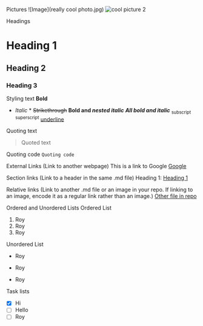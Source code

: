 Pictures
![Image](really cool photo.jpg)
![cool picture 2](https://cdn.pixabay.com/photo/2017/06/20/08/55/small-dog-2422326_960_720.jpg)

Headings
# Heading 1
## Heading 2
### Heading 3

Styling text
**Bold**
* *Italic* *
~~Strikethrough~~
**Bold and _nested italic_**
***All bold and italic***
<sub>subscript</sub>
<sup>superscript</sup>
<ins>underline</ins>

Quoting text
>Quoted text

Quoting code
`Quoting code`

External Links (Link to another webpage)
This is a link to Google [Google](https://www.google.com)

Section links (Link to a header in the same .md file)
Heading 1: [Heading 1](#heading-1)

Relative links (Link to another .md file or an image in your repo. If linking to an image, encode it as a regular link rather than an image.)
[Other file in repo](/hello.md)

Ordered and Unordered Lists
Ordered List
1. Roy
2. Roy
3. Roy

Unordered List
- Roy
* Roy
+ Roy

Task lists
- [x] Hi
- [ ] Hello
- [ ] Roy